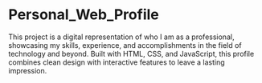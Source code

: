 # Personal_Web_Profile
 This project is a digital representation of who I am as a professional, showcasing my skills, experience, and accomplishments in the field of technology and beyond. Built with HTML, CSS, and JavaScript, this profile combines clean design with interactive features to leave a lasting impression.
